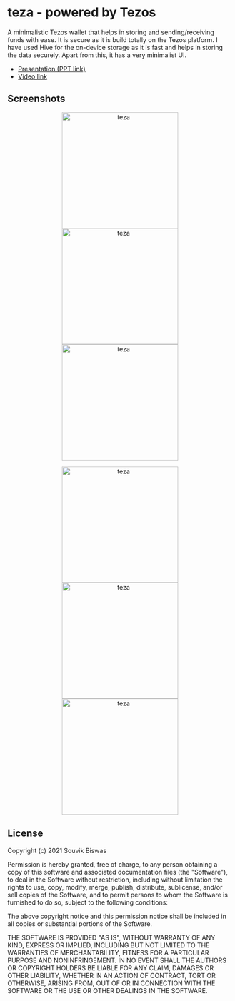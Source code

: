 # teza - powered by Tezos

A minimalistic Tezos wallet that helps in storing and sending/receiving funds with ease. It is secure as it is build totally on the Tezos platform. I have used Hive for the on-device storage as it is fast and helps in storing the data securely. Apart from this, it has a very minimalist UI.

* [Presentation (PPT link)](https://docs.google.com/presentation/d/1A4P4dxH6GhLOAo_mi8qkC2shcA-qSGI618iUZ7HcaoE/edit)
* [Video link](https://youtu.be/Gm5wR50yf6s) 

## Screenshots

<p align="center">
  <img width="260" src="screenshots/teza_4.png" alt="teza" />
  <img width="260" src="screenshots/teza_5.png" alt="teza" />
  <img width="260" src="screenshots/teza_6.png" alt="teza" />
</p>

<p align="center">
  <img width="260" src="screenshots/teza_3.png" alt="teza" />
  <img width="260" src="screenshots/teza_2.png" alt="teza" />
  <img width="260" src="screenshots/teza_1.png" alt="teza" />
</p>

## License

Copyright (c) 2021 Souvik Biswas

Permission is hereby granted, free of charge, to any person obtaining a copy
of this software and associated documentation files (the "Software"), to deal
in the Software without restriction, including without limitation the rights
to use, copy, modify, merge, publish, distribute, sublicense, and/or sell
copies of the Software, and to permit persons to whom the Software is
furnished to do so, subject to the following conditions:

The above copyright notice and this permission notice shall be included in all
copies or substantial portions of the Software.

THE SOFTWARE IS PROVIDED "AS IS", WITHOUT WARRANTY OF ANY KIND, EXPRESS OR
IMPLIED, INCLUDING BUT NOT LIMITED TO THE WARRANTIES OF MERCHANTABILITY,
FITNESS FOR A PARTICULAR PURPOSE AND NONINFRINGEMENT. IN NO EVENT SHALL THE
AUTHORS OR COPYRIGHT HOLDERS BE LIABLE FOR ANY CLAIM, DAMAGES OR OTHER
LIABILITY, WHETHER IN AN ACTION OF CONTRACT, TORT OR OTHERWISE, ARISING FROM,
OUT OF OR IN CONNECTION WITH THE SOFTWARE OR THE USE OR OTHER DEALINGS IN THE
SOFTWARE.
